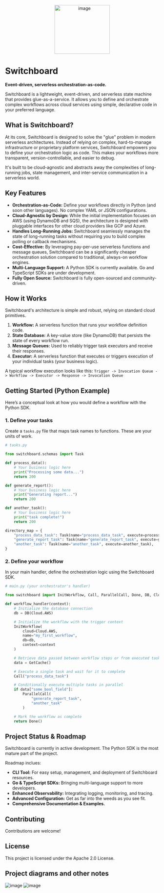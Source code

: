 <div  align=center>
<img width="181" height="159" alt="image" src="https://github.com/user-attachments/assets/ffc35ecd-959e-4cf1-a226-6725d13b7376" />
</div>


# Switchboard

**Event-driven, serverless orchestration-as-code.**

Switchboard is a lightweight, event-driven, and serverless state machine that provides glue-as-a-service. It allows you to define and orchestrate complex workflows across cloud services using simple, declarative code in your preferred language.

## What is Switchboard?

At its core, Switchboard is designed to solve the "glue" problem in modern serverless architectures. Instead of relying on complex, hard-to-manage infrastructure or proprietary platform services, Switchboard empowers you to define your orchestration logic as code. This makes your workflows more transparent, version-controllable, and easier to debug.

It's built to be cloud-agnostic and abstracts away the complexities of long-running jobs, state management, and inter-service communication in a serverless world.

## Key Features

*   **Orchestration-as-Code:** Define your workflows directly in Python (and soon other languages). No complex YAML or JSON configurations.
*   **Cloud-Agnostic by Design:** While the initial implementation focuses on AWS (using DynamoDB and SQS), the architecture is designed with pluggable interfaces for other cloud providers like GCP and Azure.
*   **Handles Long-Running Jobs:** Switchboard seamlessly manages the state of long-running tasks without requiring you to build complex polling or callback mechanisms.
*   **Cost-Effective:** By leveraging pay-per-use serverless functions and message queues, Switchboard can be a significantly cheaper orchestration solution compared to traditional, always-on workflow engines.
*   **Multi-Language Support:** A Python SDK is currently available. Go and TypeScript SDKs are under development.
*   **Fully Open Source:** Switchboard is fully open-sourced and community-driven.

## How it Works

Switchboard's architecture is simple and robust, relying on standard cloud primitives.

1.  **Workflow:** A serverless function that runs your workflow definition code.
2.  **State Database:** A key-value store (like DynamoDB) that persists the state of every workflow run.
3.  **Message Queues:** Used to reliably trigger task executors and receive their responses.
4.  **Executor:** A serverless function that executes or triggers execution of your individual tasks (your business logic).

A typical workflow execution looks like this:
`Trigger -> Invocation Queue -> Workflow -> Executor -> Response -> Invocation Queue`

## Getting Started (Python Example)

Here’s a conceptual look at how you would define a workflow with the Python SDK.

### 1. Define your tasks

Create a `tasks.py` file that maps task names to functions. These are your units of work.

```python
# tasks.py

from switchboard.schemas import Task

def process_data():
    # Your business logic here
    print("Processing some data...")
    return 200

def generate_report():
    # Your business logic here
    print("Generating report...")
    return 200

def another_task():
    # Your business logic here
    print("task complete!")
    return 200

directory_map = {
    "process_data_task": Task(name="process_data_task", execute=process_data),
    "generate_report_task": Task(name="generate_report_task", execute=generate_report),
    "another_task": Task(name="another_task", execute=another_task),
}
```

### 2. Define your workflow

In your main handler, define the orchestration logic using the Switchboard SDK.

```python
# main.py (your orchestrator's handler)

from switchboard import InitWorkflow, Call, ParallelCall, Done, DB, Cloud, GetCache

def workflow_handler(context):
    # Initialize the database connection
    db = DB(Cloud.AWS)

    # Initialize the workflow with the trigger context
    InitWorkflow(
        cloud=Cloud.AWS,
        name="my_first_workflow",
        db=db,
        context=context
    )

    # Retrieve data passed between workflow steps or from executed tasks
    data = GetCache()

    # Execute a single task and wait for it to complete
    Call("process_data_task")

    # Conditionally execute multiple tasks in parallel
    if data["some_bool_field"]:
        ParallelCall(
            "generate_report_task",
            "another_task"
        )

    # Mark the workflow as complete
    return Done()
```

## Project Status & Roadmap

Switchboard is currently in active development. The Python SDK is the most mature part of the project.

Roadmap inclues:
*   **CLI Tool:** For easy setup, management, and deployment of Switchboard resources.
*   **Go & TypeScript SDKs:** Bringing multi-language support to more developers.
*   **Enhanced Observability:** Integrating logging, monitoring, and tracing.
*   **Advanced Configuration:** Get as far into the weeds as you see fit.
*   **Comprehensive Documentation & Examples.**

## Contributing

Contributions are welcome!

## License

This project is licensed under the Apache 2.0 License.

## Project diagrams and other notes
![image](https://github.com/user-attachments/assets/632e95d7-03ca-4203-9b22-4ebca6614ff3) 
![image](https://github.com/user-attachments/assets/d2c44162-eb2e-4ffa-9b77-9b7870246b80)

